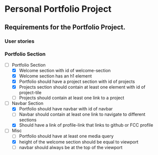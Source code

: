 # Personal Portfolio Project

## Requirements for the Portfolio Project.

### User stories

### Portfolio Section

- [ ] Portfolio Section
    - [x] Welcome section with id of welcome-section
    - [x] Welcome section has an h1 element
    - [x] Portfolio should have a project section with id of projects
    - [x] Projects section should contain at least one element with id of project-tile
    - [ ] Projects should contain at least one link to a project

- [ ] Navbar Section
    - [x] Portfolio should have navbar with id of navbar
    - [ ] Navbar should contain at least one link to navigate to different sections
    - [x] Should have a link of profile-link that links to github or FCC profile

- [ ] Misc
    - [ ] Portfolio should have at least one media query
    - [x] height of the welcome section should be equal to viewport
    - [ ] navbar should always be at the top of the viewport
